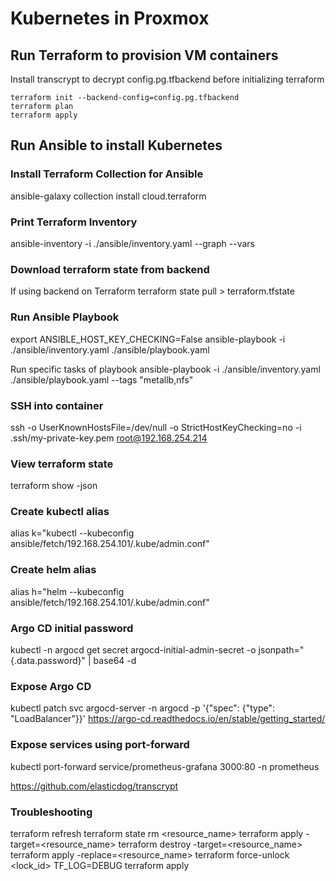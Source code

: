 # Kubernetes in Proxmox

## Run Terraform to provision VM containers
Install transcrypt to decrypt config.pg.tfbackend before initializing terraform
```
terraform init --backend-config=config.pg.tfbackend 
terraform plan
terraform apply
```

## Run Ansible to install Kubernetes
### Install Terraform Collection for Ansible
ansible-galaxy collection install cloud.terraform

### Print Terraform Inventory
ansible-inventory -i ./ansible/inventory.yaml --graph --vars

### Download terraform state from backend
If using backend on Terraform
terraform state pull > terraform.tfstate

### Run Ansible Playbook
export ANSIBLE_HOST_KEY_CHECKING=False
ansible-playbook -i ./ansible/inventory.yaml ./ansible/playbook.yaml

Run specific tasks of playbook
ansible-playbook -i ./ansible/inventory.yaml ./ansible/playbook.yaml --tags "metallb,nfs"

### SSH into container
ssh -o UserKnownHostsFile=/dev/null -o StrictHostKeyChecking=no -i .ssh/my-private-key.pem root@192.168.254.214

### View terraform state
terraform show -json

### Create kubectl alias
alias k="kubectl --kubeconfig ansible/fetch/192.168.254.101/.kube/admin.conf"

### Create helm alias
alias h="helm --kubeconfig ansible/fetch/192.168.254.101/.kube/admin.conf"

### Argo CD initial password
kubectl -n argocd get secret argocd-initial-admin-secret -o jsonpath="{.data.password}" | base64 -d

### Expose Argo CD
kubectl patch svc argocd-server -n argocd -p '{"spec": {"type": "LoadBalancer"}}'
https://argo-cd.readthedocs.io/en/stable/getting_started/

### Expose services using port-forward
kubectl port-forward service/prometheus-grafana 3000:80 -n prometheus

https://github.com/elasticdog/transcrypt

### Troubleshooting
terraform refresh
terraform state rm <resource_name>
terraform apply -target=<resource_name>
terraform destroy -target=<resource_name>
terraform apply -replace=<resource_name>
terraform force-unlock <lock_id>
TF_LOG=DEBUG terraform apply

